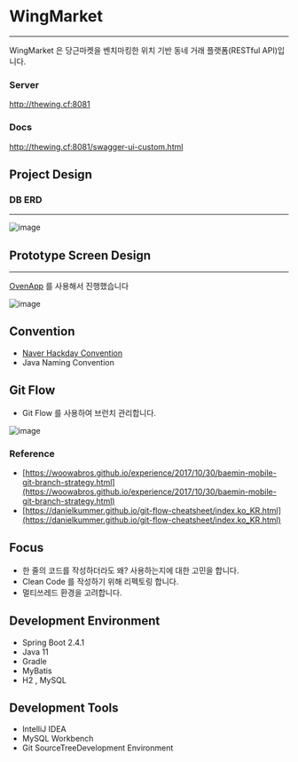 # WingMarket

---

WingMarket 은 당근마켓을 벤치마킹한 위치 기반 동네 거래 플랫폼(RESTful API)입니다.

### Server
http://thewing.cf:8081

### Docs
http://thewing.cf:8081/swagger-ui-custom.html

## Project Design

### DB ERD

---

![image](https://user-images.githubusercontent.com/76766501/109803302-3dc7a500-7c64-11eb-86ba-5812c5503e5d.png)


## Prototype Screen Design

---

[OvenApp](https://ovenapp.io/) 를 사용해서 진행했습니다

![image](https://user-images.githubusercontent.com/76766501/109803379-5041de80-7c64-11eb-8e2b-e4372075ce06.png)


## Convention

- [Naver Hackday Convention](https://naver.github.io/hackday-conventions-java/)
- Java Naming Convention

## Git Flow

- Git Flow 를 사용하여 브런치 관리합니다.

![image](https://user-images.githubusercontent.com/76766501/109803469-6f407080-7c64-11eb-86f1-7df9e3ce27ad.png)

### Reference

- [https://woowabros.github.io/experience/2017/10/30/baemin-mobile-git-branch-strategy.html](https://woowabros.github.io/experience/2017/10/30/baemin-mobile-git-branch-strategy.html)
- [https://danielkummer.github.io/git-flow-cheatsheet/index.ko_KR.html](https://danielkummer.github.io/git-flow-cheatsheet/index.ko_KR.html)

## Focus

- 한 줄의 코드를 작성하더라도 왜? 사용하는지에 대한 고민을 합니다.
- Clean Code 를 작성하기 위해 리펙토링 합니다.
- 멀티쓰레드 환경을 고려합니다.

## Development Environment

- Spring Boot 2.4.1
- Java 11
- Gradle
- MyBatis
- H2 , MySQL

## Development Tools

- IntelliJ IDEA
- MySQL Workbench
- Git SourceTreeDevelopment Environment
